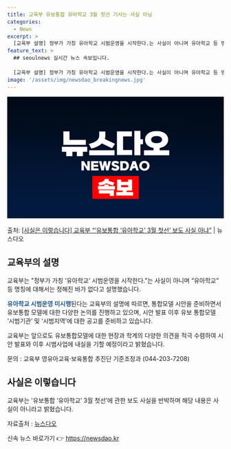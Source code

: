 ```yaml
---
title: 교육부 유보통합 유아학교 3월 첫선 기사는 사실 아님
categories:
  - News
excerpt: >
  [교육부 설명] 정부가 가칭 유아학교 시범운영을 시작한다.는 사실이 아니며 유아학교 등 명칭에 대해서는 정해…
feature_text: >
  ## seoulnews 실시간 뉴스 속보입니다.

  [교육부 설명] 정부가 가칭 유아학교 시범운영을 시작한다.는 사실이 아니며 유아학교 등 명칭에 대해서는 정해…
image: '/assets/img/newsdao_breakingnews.jpg'
---
```


![뉴스다오 속보](/assets/img/newsdao_breakingnews.jpg)

<p>출처: <a href="https://newsdao.kr/3060" rel="dofollow">[사실은 이렇습니다] 교육부 “‘유보통합 ‘유아학교’ 3월 첫선’ 보도 사실 아냐”</a> | 뉴스다오</p>

<h2 data-ke-size="size26">교육부의 설명</h2>
교육부는 "정부가 가칭 ‘유아학교’ 시범운영을 시작한다."는 사실이 아니며 “유아학교” 등 명칭에 대해서는 정해진 바가 없다고 설명했습니다.

<p data-ke-size="size16"><b><span style="color: #1a5490;">유아학교 시범운영 미시행</span></b>된다는 교육부의 설명에 따르면, 통합모델 시안을 준비하면서 유보통합 모델에 대한 다양한 논의를 진행하고 있으며, 시안 발표 이후 유보 통합모델 ‘시범기관’ 및 ‘시범지역’에 대한 공고를 준비하고 있습니다.</p>

교육부는 앞으로도 유보통합모델에 대한 현장과 학계의 다양한 의견을 적극 수렴하여 시안 발표와 이후 시범사업에 내실을 기할 예정이라고 밝혔습니다.

문의 : 교육부 영유아교육·보육통합 추진단 기준조정과 (044-203-7208)

<h2 data-ke-size="size26">사실은 이렇습니다</h2>
교육부는 '유보통합 ‘유아학교’ 3월 첫선’에 관한 보도 사실을 반박하며 해당 내용은 사실이 아니라고 밝혔습니다.

자료출처 : <a href="https://newsdao.kr/3060">뉴스다오</a> 

신속 뉴스 바로가기 👉 <a href="https://newsdao.kr" rel="dofollow">https://newsdao.kr</a>


